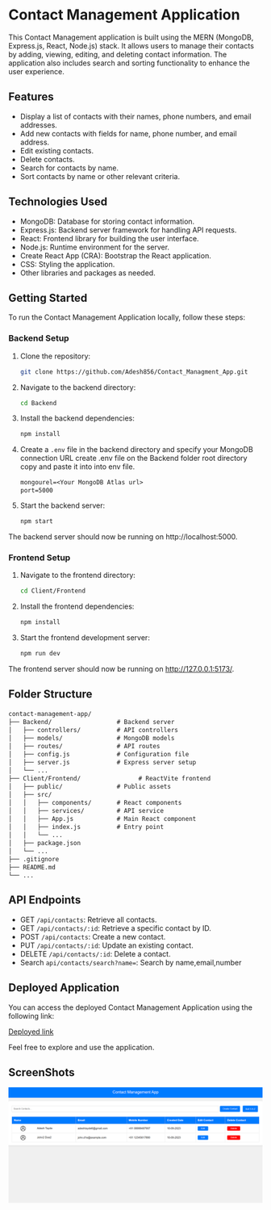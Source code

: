 # Contact Management Application

This Contact Management application is built using the MERN (MongoDB, Express.js, React, Node.js) stack. It allows users to manage their contacts by adding, viewing, editing, and deleting contact information. The application also includes search and sorting functionality to enhance the user experience.


## Features

- Display a list of contacts with their names, phone numbers, and email addresses.
- Add new contacts with fields for name, phone number, and email address.
- Edit existing contacts.
- Delete contacts.
- Search for contacts by name.
- Sort contacts by name or other relevant criteria.

## Technologies Used

- MongoDB: Database for storing contact information.
- Express.js: Backend server framework for handling API requests.
- React: Frontend library for building the user interface.
- Node.js: Runtime environment for the server.
- Create React App (CRA): Bootstrap the React application.
- CSS: Styling the application.
- Other libraries and packages as needed.

## Getting Started

To run the Contact Management Application locally, follow these steps:

### Backend Setup

1. Clone the repository:

   ```bash
   git clone https://github.com/Adesh856/Contact_Managment_App.git
   ```

2. Navigate to the backend directory:

   ```bash
   cd Backend
   ```

3. Install the backend dependencies:

   ```bash
   npm install
   ```

4. Create a `.env` file in the backend directory and specify your MongoDB connection URL create  .env file on the Backend folder root directory copy and paste it into into env file.

   ```env
   mongourel=<Your MongoDB Atlas url>
   port=5000
   ```

5. Start the backend server:

   ```bash
   npm start
   ```

The backend server should now be running on http://localhost:5000.

### Frontend Setup

1. Navigate to the frontend directory:

   ```bash
   cd Client/Frontend
   ```

2. Install the frontend dependencies:

   ```bash
   npm install
   ```

3. Start the frontend development server:

   ```bash
   npm run dev
   ```

The frontend server should now be running on http://127.0.0.1:5173/.
## Folder Structure

```
contact-management-app/
├── Backend/                  # Backend server
│   ├── controllers/          # API controllers
│   ├── models/               # MongoDB models
│   ├── routes/               # API routes
│   ├── config.js             # Configuration file
│   ├── server.js             # Express server setup
│   └── ...
├── Client/Frontend/                # ReactVite frontend
│   ├── public/               # Public assets
│   ├── src/
│   │   ├── components/       # React components
│   │   ├── services/         # API service
│   │   ├── App.js            # Main React component
│   │   ├── index.js          # Entry point
│   │   └── ...
│   ├── package.json
│   └── ...
├── .gitignore
├── README.md
└── ...
```


## API Endpoints

- GET `/api/contacts`: Retrieve all contacts.
- GET `/api/contacts/:id`: Retrieve a specific contact by ID.
- POST `/api/contacts`: Create a new contact.
- PUT `/api/contacts/:id`: Update an existing contact.
- DELETE `/api/contacts/:id`: Delete a contact.
- Search `api/contacts/search?name=`: Search by name,email,number

## Deployed Application

You can access the deployed Contact Management Application using the following link:

[Deployed link](https://contact-managmentadesh.netlify.app/)

Feel free to explore and use the application.

## ScreenShots 

<img src="./Client/Frontend/src/Images/Screenshot 2023-09-10 174841.png"></img>



